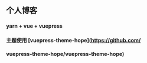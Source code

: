 ## 个人博客

#### yarn + vue + vuepress

#### 主题使用 [vuepress-theme-hope](https://github.com/

#### vuepress-theme-hope/vuepress-theme-hope)

